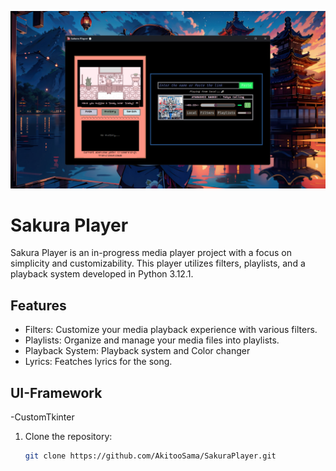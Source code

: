 ![example](banner.png)
# Sakura Player

Sakura Player is an in-progress media player project with a focus on simplicity and customizability. This player utilizes filters, playlists, and a playback system developed in Python 3.12.1.

## Features

- Filters: Customize your media playback experience with various filters.
- Playlists: Organize and manage your media files into playlists.
- Playback System: Playback system and Color changer
- Lyrics: Featches lyrics for the song.

## UI-Framework

-CustomTkinter

1. Clone the repository:
   ```bash
   git clone https://github.com/AkitooSama/SakuraPlayer.git
